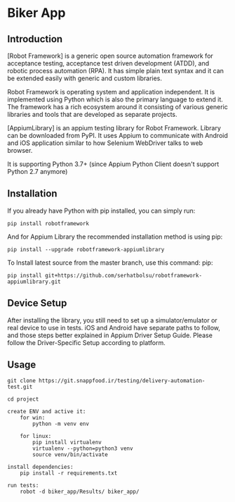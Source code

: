 Biker App
===============

Introduction
------------
[Robot Framework] is a generic open source automation framework for acceptance testing, acceptance test driven development (ATDD), and robotic process automation (RPA). It has simple plain text syntax and it can be extended easily with generic and custom libraries.

Robot Framework is operating system and application independent. It is implemented using Python which is also the primary language to extend it. The framework has a rich ecosystem around it consisting of various generic libraries and tools that are developed as separate projects.

[AppiumLibrary] is an appium testing library for Robot Framework. Library can be downloaded from PyPI.
It uses Appium to communicate with Android and iOS application similar to how Selenium WebDriver talks to web browser.

It is supporting Python 3.7+ (since Appium Python Client doesn't support Python 2.7 anymore)

Installation
------------
If you already have Python with pip installed, you can simply run:

    pip install robotframework
And for Appium Library the recommended installation method is using pip:

    pip install --upgrade robotframework-appiumlibrary

To Install latest source from the master branch, use this command: pip:

    pip install git+https://github.com/serhatbolsu/robotframework-appiumlibrary.git

Device Setup
------------
After installing the library, you still need to set up a simulator/emulator or real device to use in tests. iOS and Android have separate paths to follow, and those steps better explained in Appium Driver Setup Guide. Please follow the Driver-Specific Setup according to platform.
  
Usage
-----
    git clone https://git.snappfood.ir/testing/delivery-automation-test.git

    cd project
    
    create ENV and active it:
        for win: 
            python -m venv env

        for linux: 
            pip install virtualenv
            virtualenv --python=python3 venv
            source venv/bin/activate

    install dependencies:
        pip install -r requirements.txt

    run tests:
        robot -d biker_app/Results/ biker_app/